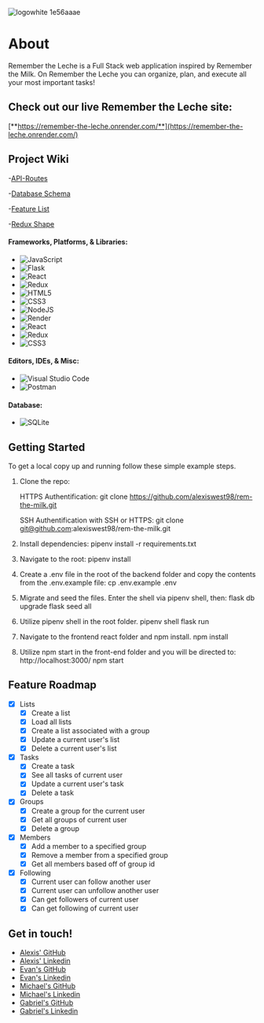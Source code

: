 ![logowhite 1e56aaae](https://user-images.githubusercontent.com/104551393/208228222-1d71f578-0855-4f19-a94f-89cea62b76ef.png)

# About

Remember the Leche is a Full Stack web application inspired by Remember the Milk. On Remember the Leche you can organize, plan, and execute all your most important tasks!

## Check out our live Remember the Leche site:
[**https://remember-the-leche.onrender.com/**](https://remember-the-leche.onrender.com/)

## Project Wiki
-[API-Routes](https://github.com/alexiswest98/rem-the-milk/wiki/API-Routes)

-[Database Schema](https://github.com/alexiswest98/rem-the-milk/wiki/Database-Schema)

-[Feature List](https://github.com/alexiswest98/rem-the-milk/wiki/Feature-List)

-[Redux Shape](https://github.com/alexiswest98/rem-the-milk/wiki/Redux-Shape)

#### Frameworks, Platforms, & Libraries:
- ![JavaScript](https://img.shields.io/badge/javascript-%23323330.svg?style=for-the-badge&logo=javascript&logoColor=%23F7DF1E)
- ![Flask](https://img.shields.io/badge/flask-%23000.svg?style=for-the-badge&logo=flask&logoColor=white)
- ![React](https://img.shields.io/badge/react-%2320232a.svg?style=for-the-badge&logo=react&logoColor=%2361DAFB)
- ![Redux](https://img.shields.io/badge/redux-%23593d88.svg?style=for-the-badge&logo=redux&logoColor=white)
- ![HTML5](https://img.shields.io/badge/html5-%23E34F26.svg?style=for-the-badge&logo=html5&logoColor=white)
- ![CSS3](https://img.shields.io/badge/css3-%231572B6.svg?style=for-the-badge&logo=css3&logoColor=white)
- ![NodeJS](https://img.shields.io/badge/node.js-6DA55F?style=for-the-badge&logo=node.js&logoColor=white)
- ![Render](https://img.shields.io/badge/Render-%46E3B7.svg?style=for-the-badge&logo=render&logoColor=white)
- ![React](https://img.shields.io/badge/react-%2320232a.svg?style=for-the-badge&logo=react&logoColor=%2361DAFB)
- ![Redux](https://img.shields.io/badge/redux-%23593d88.svg?style=for-the-badge&logo=redux&logoColor=white)
- ![CSS3](https://img.shields.io/badge/css3-%231572B6.svg?style=for-the-badge&logo=css3&logoColor=white)

 #### Editors, IDEs, & Misc:
 - ![Visual Studio Code](https://img.shields.io/badge/Visual%20Studio%20Code-0078d7.svg?style=for-the-badge&logo=visual-studio-code&logoColor=white)
 - ![Postman](https://img.shields.io/badge/Postman-FF6C37?style=for-the-badge&logo=postman&logoColor=white)


#### Database:
- ![SQLite](https://img.shields.io/badge/sqlite-%2307405e.svg?style=for-the-badge&logo=sqlite&logoColor=white)

<!-- GETTING STARTED -->
## Getting Started

To get a local copy up and running follow these simple example steps.

1. Clone the repo:

    HTTPS Authentification:
    git clone https://github.com/alexiswest98/rem-the-milk.git

    SSH Authentification with SSH or HTTPS:
    git clone git@github.com:alexiswest98/rem-the-milk.git

2. Install dependencies: pipenv install -r requirements.txt
 
3. Navigate to the root: pipenv install
  
4. Create a .env file in the root of the backend folder and copy the contents from the .env.example file:
    cp .env.example .env

4. Migrate and seed the files. Enter the shell via pipenv shell, then:
    flask db upgrade
    flask seed all
    
5. Utilize pipenv shell in the root folder.
    pipenv shell
    flask run
 
6. Navigate to the frontend react folder and npm install.
    npm install
    
7. Utilize npm start in the front-end folder and you will be directed to: http://localhost:3000/
    npm start

## Feature Roadmap

- [x] Lists
    - [x] Create a list
    - [x] Load all lists
    - [x] Create a list associated with a group
    - [x] Update a current user's list
    - [x] Delete a current user's list
- [x] Tasks
    - [x] Create a task
    - [x] See all tasks of current user
    - [x] Update a current user's task
    - [x] Delete a task
- [x] Groups
    - [x] Create a group for the current user
    - [x] Get all groups of current user
    - [x] Delete a group
- [x] Members
    - [x] Add a member to a specified group
    - [x] Remove a member from a specified group
    - [x] Get all members based off of group id
- [x] Following
    - [x] Current user can follow another user
    - [x] Current user can unfollow another user
    - [x] Can get followers of current user
    - [x] Can get following of current user

## Get in touch!
- [Alexis' GitHub](https://github.com/alexiswest98)
- [Alexis' Linkedin](https://www.linkedin.com/in/alexis-west-596a6b203/)
- [Evan's GitHub](https://github.com/ebmorgansb)
- [Evan's Linkedin](https://www.linkedin.com/in/evan-morgan-9a2723132/)
- [Michael's GitHub](https://github.com/ebmorgansb)
- [Michael's Linkedin](https://www.linkedin.com/in/michael-lacey-84875a243/)
- [Gabriel's GitHub](https://github.com/Gabetd)
- [Gabriel's Linkedin](https://www.linkedin.com/in/gabriel-day-536738201/)
